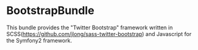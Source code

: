BootstrapBundle
===============

This bundle provides the "Twitter Bootstrap" framework written in SCSS(https://github.com/jlong/sass-twitter-bootstrap) and Javascript for the Symfony2 framework.
